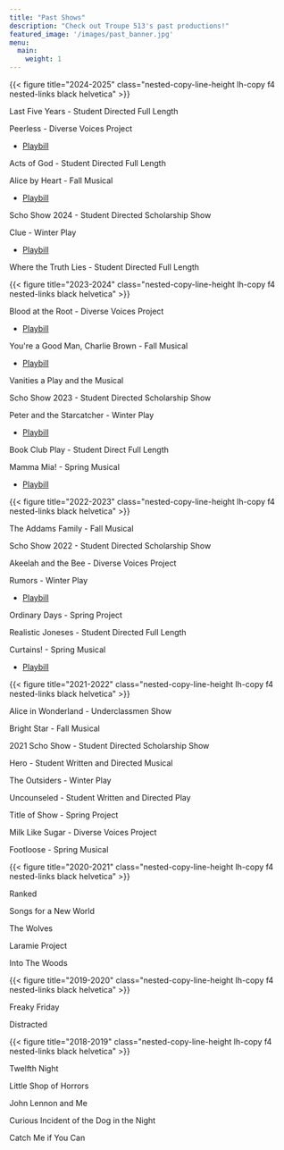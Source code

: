 ```yaml
---
title: "Past Shows"
description: "Check out Troupe 513's past productions!"
featured_image: '/images/past_banner.jpg'
menu:
  main:
    weight: 1
---
```

{{< figure title="2024-2025" class="nested-copy-line-height lh-copy f4 nested-links black helvetica" >}}

Last Five Years - Student Directed Full Length

Peerless - Diverse Voices Project
 - [Playbill](https://drive.google.com/file/d/1Yhj1lNmeeF_a7oRgy9KoOZWs4ponAqLb/view?usp=sharing)

Acts of God - Student Directed Full Length

Alice by Heart - Fall Musical
 - [Playbill](https://drive.google.com/file/d/1_Mt9W7PJUlewQkIHc0sppoWcBiNozfVH/view?usp=sharing)

Scho Show 2024 - Student Directed Scholarship Show

Clue - Winter Play
 - [Playbill](https://drive.google.com/file/d/1eDnziSLlf2DMb5OpuW0BvosVsw85e6Og/view?usp=sharing)

Where the Truth Lies - Student Directed Full Length

{{< figure title="2023-2024" class="nested-copy-line-height lh-copy f4 nested-links black helvetica" >}}

Blood at the Root - Diverse Voices Project
 - [Playbill](https://drive.google.com/file/d/1FmK3Msf66vh4tArVc2C5dXaPqOsaFutr/view?usp=sharing)

You're a Good Man, Charlie Brown - Fall Musical
 - [Playbill](https://drive.google.com/file/d/1qyUF6P_8uLOdjY4flTNaP9bO76wDBQe2/view?usp=sharing)

Vanities a Play and the Musical

Scho Show 2023 - Student Directed Scholarship Show

Peter and the Starcatcher - Winter Play
 - [Playbill](https://drive.google.com/file/d/1_7yhOxa5Xg7SWGuJ4h-neM8OT9zWfxOl/view?usp=sharing)

Book Club Play - Student Direct Full Length

Mamma Mia! - Spring Musical
 - [Playbill](https://drive.google.com/file/d/1zhUmlK9iZNIuS0QNWAGGHX6Dn6R1wB1u/view?usp=sharing)

{{< figure title="2022-2023" class="nested-copy-line-height lh-copy f4 nested-links black helvetica" >}}

The Addams Family - Fall Musical

Scho Show 2022 - Student Directed Scholarship Show

Akeelah and the Bee - Diverse Voices Project

Rumors - Winter Play
 - [Playbill](https://drive.google.com/file/d/1Av_4rDr-5TLyPJXxSM6uK5hWyiSPuEam/view?usp=sharing)

Ordinary Days - Spring Project

Realistic Joneses - Student Directed Full Length

Curtains! - Spring Musical
 - [Playbill](https://drive.google.com/file/d/1baURp0Fy0Mn3EVt-F6DMjli7OymZFKTZ/view?usp=sharing)

{{< figure title="2021-2022" class="nested-copy-line-height lh-copy f4 nested-links black helvetica" >}}

Alice in Wonderland - Underclassmen Show

Bright Star - Fall Musical

2021 Scho Show - Student Directed Scholarship Show

Hero - Student Written and Directed Musical

The Outsiders - Winter Play

Uncounseled - Student Written and Directed Play

Title of Show - Spring Project

Milk Like Sugar - Diverse Voices Project

Footloose - Spring Musical

{{< figure title="2020-2021" class="nested-copy-line-height lh-copy f4 nested-links black helvetica" >}}

Ranked

Songs for a New World

The Wolves

Laramie Project

Into The Woods

{{< figure title="2019-2020" class="nested-copy-line-height lh-copy f4 nested-links black helvetica" >}}

Freaky Friday

Distracted

{{< figure title="2018-2019" class="nested-copy-line-height lh-copy f4 nested-links black helvetica" >}}

Twelfth Night

Little Shop of Horrors

John Lennon and Me

Curious Incident of the Dog in the Night

Catch Me if You Can